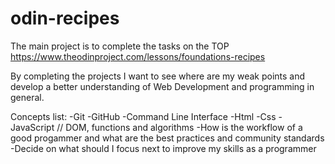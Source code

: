 # odin-recipes

The main project is to complete the tasks on the TOP https://www.theodinproject.com/lessons/foundations-recipes

By completing the projects I want to see where are my weak points and develop a better understanding of Web Development and programming in general.

Concepts list:
-Git
-GitHub
-Command Line Interface
-Html
-Css
-JavaScript // DOM, functions and algorithms
-How is the workflow of a good progammer and what are the best practices and community standards
-Decide on what should I focus next to improve my skills as a programmer
 
